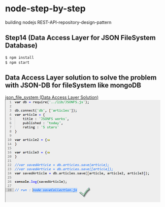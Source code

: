 node-step-by-step
=================

building nodejs REST-API-repository-design-pattern

## Step14 (Data Access Layer for JSON FileSystem Database)


    $ npm install
    $ npm start


## Data Access Layer solution to solve the problem with JSON-DB for fileSystem like mongoDB

<a  href="https://github.com/Jalalhejazi/jsonfs"> json_file_system (Data Access Layer Solution) </a>
<br>
<img src="https://raw.githubusercontent.com/Jalalhejazi/jsonfs/master/images/db.save.png" />

